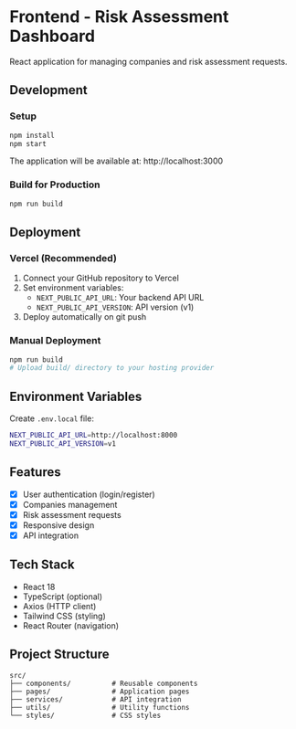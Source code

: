 # Frontend - Risk Assessment Dashboard

React application for managing companies and risk assessment requests.

## Development

### Setup
```bash
npm install
npm start
```

The application will be available at: http://localhost:3000

### Build for Production
```bash
npm run build
```

## Deployment

### Vercel (Recommended)
1. Connect your GitHub repository to Vercel
2. Set environment variables:
   - `NEXT_PUBLIC_API_URL`: Your backend API URL
   - `NEXT_PUBLIC_API_VERSION`: API version (v1)
3. Deploy automatically on git push

### Manual Deployment
```bash
npm run build
# Upload build/ directory to your hosting provider
```

## Environment Variables

Create `.env.local` file:
```bash
NEXT_PUBLIC_API_URL=http://localhost:8000
NEXT_PUBLIC_API_VERSION=v1
```

## Features

- [x] User authentication (login/register)
- [x] Companies management
- [x] Risk assessment requests
- [x] Responsive design
- [x] API integration

## Tech Stack

- React 18
- TypeScript (optional)
- Axios (HTTP client)
- Tailwind CSS (styling)
- React Router (navigation)

## Project Structure
```
src/
├── components/          # Reusable components
├── pages/               # Application pages
├── services/            # API integration
├── utils/               # Utility functions
└── styles/              # CSS styles
```
